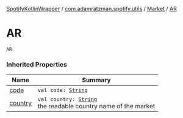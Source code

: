 [SpotifyKotlinWrapper](../../index.md) / [com.adamratzman.spotify.utils](../index.md) / [Market](index.md) / [AR](./-a-r.md)

# AR

`AR`

### Inherited Properties

| Name | Summary |
|---|---|
| [code](code.md) | `val code: `[`String`](https://kotlinlang.org/api/latest/jvm/stdlib/kotlin/-string/index.html) |
| [country](country.md) | `val country: `[`String`](https://kotlinlang.org/api/latest/jvm/stdlib/kotlin/-string/index.html)<br>the readable country name of the market |
